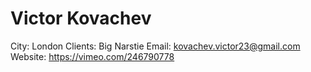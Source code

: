# Victor Kovachev

City: London
Clients: Big Narstie
Email: kovachev.victor23@gmail.com
Website: https://vimeo.com/246790778